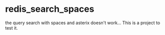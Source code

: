 # redis_search_spaces
the query search with spaces and asterix doesn't work... This is a project to test it.
